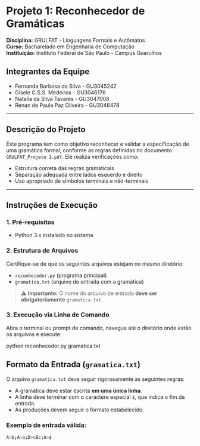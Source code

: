# Projeto 1: Reconhecedor de Gramáticas

**Disciplina:** GRULFAT - Linguagens Formais e Autômatos  
**Curso:** Bacharelado em Engenharia de Computação  
**Instituição:** Instituto Federal de São Paulo - Campus Guarulhos

## Integrantes da Equipe

- Fernanda Barbosa da Silva - GU3045242  
- Gisele C.S.S. Medeiros - GU3046176  
- Natalia da Silva Tavares - GU3047008  
- Renan de Paula Paz Oliveira - GU3046478  

---

## Descrição do Projeto

Este programa tem como objetivo reconhecer e validar a especificação de uma gramática formal, conforme as regras definidas no documento `GRULFAT_Projeto 1.pdf`. Ele realiza verificações como:

- Estrutura correta das regras gramaticais
- Separação adequada entre lados esquerdo e direito
- Uso apropriado de símbolos terminais e não-terminais

---

## Instruções de Execução

### 1. Pré-requisitos

- Python 3.x instalado no sistema

### 2. Estrutura de Arquivos

Certifique-se de que os seguintes arquivos estejam no mesmo diretório:

- `reconhecedor.py` (programa principal)
- `gramatica.txt` (arquivo de entrada com a gramática)

> ⚠️ **Importante:** O nome do arquivo de entrada **deve ser obrigatoriamente** `gramatica.txt`.

### 3. Execução via Linha de Comando

Abra o terminal ou prompt de comando, navegue até o diretório onde estão os arquivos e execute:


python reconhecedor.py gramatica.txt


## Formato da Entrada (`gramatica.txt`)

O arquivo `gramatica.txt` deve seguir rigorosamente as seguintes regras:

- A gramática deve estar escrita **em uma única linha**.
- A linha deve terminar com o caractere especial `$`, que indica o fim da entrada.
- As produções devem seguir o formato estabelecido.

### Exemplo de entrada válida:
```bash
A>b;A>a;D>cBc;A>$